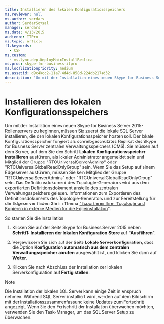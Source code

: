 ```yaml
---
title: Installieren des lokalen Konfigurationsspeichers
ms.reviewer: null
ms.author: serdars
author: SerdarSoysal
manager: serdars
ms.date: 4/13/2015
audience: ITPro
ms.topic: article
f1.keywords:
  - CSH
ms.custom:
  - ms.lync.dep.DeployMainInstallReplica
ms.prod: skype-for-business-itpro
ms.localizationpriority: medium
ms.assetid: d9c4bcc2-11a7-4d4d-858d-224db217ad32
description: 'Um mit der Installation eines neuen Skype for Business Server 2015-Rollenservers zu beginnen, müssen Sie zuerst die lokale SQL Server installieren, die den lokalen Konfigurationsspeicher hosten soll. Der lokale Konfigurationsspeicher fungiert als schreibgeschütztes Replikat des Skype for Business Server zentralen Verwaltungsspeichers (CMS). Sie müssen auf dem Server, auf dem Sie den Schritt Lokalen Konfigurationsspeicher installieren ausführen, als lokaler Administrator angemeldet sein und Mitglied der Gruppe "RTCUniversalServerAdmins" oder "RTCUniversalGlobalReadOnlyGroup" sein. Wenn Sie das Setup auf einem Edgeserver ausführen, müssen Sie kein Mitglied der Gruppe "RTCUniversalServerAdmins" oder "RTCUniversalGlobalReadOnlyGroup" sein. Das Definitionsdokument des Topologie-Generators wird aus dem exportierten Definitionsdokument anstelle des zentralen Verwaltungsspeichers gelesen. Informationen zum Exportieren des Definitionsdokuments des Topologie-Generators und zur Bereitstellung für die Edgeserver finden Sie im Thema "Exportieren Ihrer Topologie und Kopieren in externe Medien für die Edgeinstallation".'
---
```


# <a name="install-local-configuration-store"></a>Installieren des lokalen Konfigurationsspeichers

Um mit der Installation eines neuen Skype for Business Server 2015-Rollenservers zu beginnen, müssen Sie zuerst die lokale SQL Server installieren, die den lokalen Konfigurationsspeicher hosten soll. Der lokale Konfigurationsspeicher fungiert als schreibgeschütztes Replikat des Skype for Business Server zentralen Verwaltungsspeichers (CMS). Sie müssen auf dem Server, auf dem Sie den Schritt **Lokalen Konfigurationsspeicher installieren** ausführen, als lokaler Administrator angemeldet sein und Mitglied der Gruppe "RTCUniversalServerAdmins" oder "RTCUniversalGlobalReadOnlyGroup" sein. Wenn Sie das Setup auf einem Edgeserver ausführen, müssen Sie kein Mitglied der Gruppe "RTCUniversalServerAdmins" oder "RTCUniversalGlobalReadOnlyGroup" sein. Das Definitionsdokument des Topologie-Generators wird aus dem exportierten Definitionsdokument anstelle des zentralen Verwaltungsspeichers gelesen. Informationen zum Exportieren des Definitionsdokuments des Topologie-Generators und zur Bereitstellung für die Edgeserver finden Sie im Thema ["Exportieren Ihrer Topologie und Kopieren in externe Medien für die Edgeinstallation](/previous-versions/office/lync-server-2013/lync-server-2013-export-your-topology-and-copy-it-to-external-media-for-edge-installation)".

So starten Sie die Installation

1. Klicken Sie auf der Seite Skype for Business Server 2015 neben **Schritt1: Installieren der lokalen Konfiguration Store** auf **"Ausführen**".

2. Vergewissern Sie sich auf der Seite **Lokale Serverkonfiguration**, dass die Option **Konfiguration automatisch aus dem zentralen Verwaltungsspeicher abrufen** ausgewählt ist, und klicken Sie dann auf **Weiter**.

3. Klicken Sie nach Abschluss der Installation der lokalen Serverkonfiguration auf **Fertig stellen**.

> [!NOTE]
> Die Installation der lokalen SQL Server kann einige Zeit in Anspruch nehmen. Während SQL Server installiert wird, werden auf dem Bildschirm mit der Installationszusammenfassung keine Updates zum Fortschritt angezeigt. Wenn Sie den Fortschritt der Installation überwachen möchten, verwenden Sie den Task-Manager, um das SQL Server Setup zu überwachen.